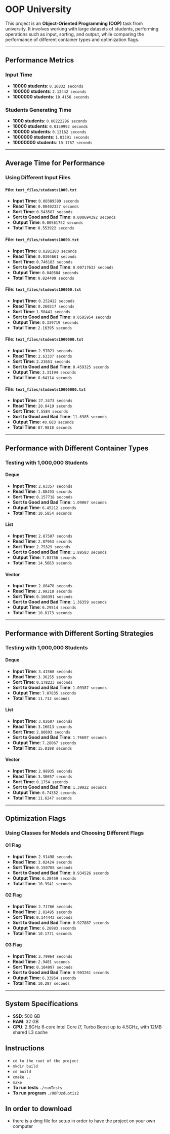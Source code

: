 # OOP University

This project is an **Object-Oriented Programming (OOP)** task from university. It involves working with large datasets of students, performing operations such as input, sorting, and output, while comparing the performance of different container types and optimization flags.

---

## Performance Metrics

### Input Time
- **10000 students**: `0.16832 seconds`
- **100000 students**: `2.12442 seconds`
- **1000000 students**: `10.4156 seconds`

### Students Generating Time
- **1000 students**: `0.00222296 seconds`
- **10000 students**: `0.0159993 seconds`
- **100000 students**: `0.13162 seconds`
- **1000000 students**: `1.03391 seconds`
- **10000000 students**: `10.1767 seconds`

---

## Average Time for Performance

### Using Different Input Files
#### File: `text_files/students1000.txt`
- **Input Time**: `0.00389589 seconds`
- **Read Time**: `0.00402327 seconds`
- **Sort Time**: `0.543587 seconds`
- **Sort to Good and Bad Time**: `0.000694392 seconds`
- **Output Time**: `0.00561752 seconds`
- **Total Time**: `0.553922 seconds`

#### File: `text_files/students10000.txt`
- **Input Time**: `0.0281103 seconds`
- **Read Time**: `0.0304661 seconds`
- **Sort Time**: `0.746183 seconds`
- **Sort to Good and Bad Time**: `0.00717633 seconds`
- **Output Time**: `0.040584 seconds`
- **Total Time**: `0.824409 seconds`

#### File: `text_files/students100000.txt`
- **Input Time**: `0.252412 seconds`
- **Read Time**: `0.260217 seconds`
- **Sort Time**: `1.50441 seconds`
- **Sort to Good and Bad Time**: `0.0595954 seconds`
- **Output Time**: `0.339719 seconds`
- **Total Time**: `2.16395 seconds`

#### File: `text_files/students1000000.txt`
- **Input Time**: `2.57021 seconds`
- **Read Time**: `2.63337 seconds`
- **Sort Time**: `2.23651 seconds`
- **Sort to Good and Bad Time**: `0.459325 seconds`
- **Output Time**: `3.31194 seconds`
- **Total Time**: `8.64114 seconds`

#### File: `text_files/students10000000.txt`
- **Input Time**: `27.3473 seconds`
- **Read Time**: `28.0419 seconds`
- **Sort Time**: `7.5584 seconds`
- **Sort to Good and Bad Time**: `11.6985 seconds`
- **Output Time**: `40.683 seconds`
- **Total Time**: `87.9818 seconds`

---

## Performance with Different Container Types

### Testing with 1,000,000 Students

#### Deque
- **Input Time**: `2.83357 seconds`
- **Read Time**: `2.88493 seconds`
- **Sort Time**: `0.157718 seconds`
- **Sort to Good and Bad Time**: `1.09067 seconds`
- **Output Time**: `6.45212 seconds`
- **Total Time**: `10.5854 seconds`

#### List
- **Input Time**: `2.87507 seconds`
- **Read Time**: `2.87963 seconds`
- **Sort Time**: `2.75329 seconds`
- **Sort to Good and Bad Time**: `1.89583 seconds`
- **Output Time**: `7.03756 seconds`
- **Total Time**: `14.5663 seconds`

#### Vector
- **Input Time**: `2.86478 seconds`
- **Read Time**: `2.99218 seconds`
- **Sort Time**: `0.166391 seconds`
- **Sort to Good and Bad Time**: `1.36359 seconds`
- **Output Time**: `6.29514 seconds`
- **Total Time**: `10.8173 seconds`

---

## Performance with Different Sorting Strategies

### Testing with 1,000,000 Students

#### Deque
- **Input Time**: `3.41568 seconds`
- **Read Time**: `3.36255 seconds`
- **Sort Time**: `0.178233 seconds`
- **Sort to Good and Bad Time**: `1.09387 seconds`
- **Output Time**: `7.07835 seconds`
- **Total Time**: `11.713 seconds`

#### List
- **Input Time**: `3.02607 seconds`
- **Read Time**: `3.16613 seconds`
- **Sort Time**: `2.80693 seconds`
- **Sort to Good and Bad Time**: `1.76607 seconds`
- **Output Time**: `7.28067 seconds`
- **Total Time**: `15.0198 seconds`

#### Vector
- **Input Time**: `2.98935 seconds`
- **Read Time**: `3.30657 seconds`
- **Sort Time**: `0.1754 seconds`
- **Sort to Good and Bad Time**: `1.39922 seconds`
- **Output Time**: `6.74352 seconds`
- **Total Time**: `11.6247 seconds`

---

## Optimization Flags

### Using Classes for Models and Choosing Different Flags

#### O1 Flag
- **Input Time**: `2.91498 seconds`
- **Read Time**: `3.02424 seconds`
- **Sort Time**: `0.150708 seconds`
- **Sort to Good and Bad Time**: `0.934526 seconds`
- **Output Time**: `6.28459 seconds`
- **Total Time**: `10.3941 seconds`

#### O2 Flag
- **Input Time**: `2.71766 seconds`
- **Read Time**: `2.81495 seconds`
- **Sort Time**: `0.144442 seconds`
- **Sort to Good and Bad Time**: `0.927887 seconds`
- **Output Time**: `6.28983 seconds`
- **Total Time**: `10.1771 seconds`

#### O3 Flag
- **Input Time**: `2.79964 seconds`
- **Read Time**: `2.9401 seconds`
- **Sort Time**: `0.104097 seconds`
- **Sort to Good and Bad Time**: `0.903261 seconds`
- **Output Time**: `6.33954 seconds`
- **Total Time**: `10.287 seconds`

---

## System Specifications
- **SSD**: 500 GB
- **RAM**: 32 GB
- **CPU**: 2.6GHz 6‑core Intel Core i7, Turbo Boost up to 4.5GHz, with 12MB shared L3 cache


## Instructions
- `cd to the root of the project`
- `mkdir build`
- `cd build`
- `cmake ..`
- `make`
- **To run tests** `./runTests`
- **To run program** `./OOPUzduotis2`

## In order to download
- there is a dmg file for setup in order to have the project on your own computer

